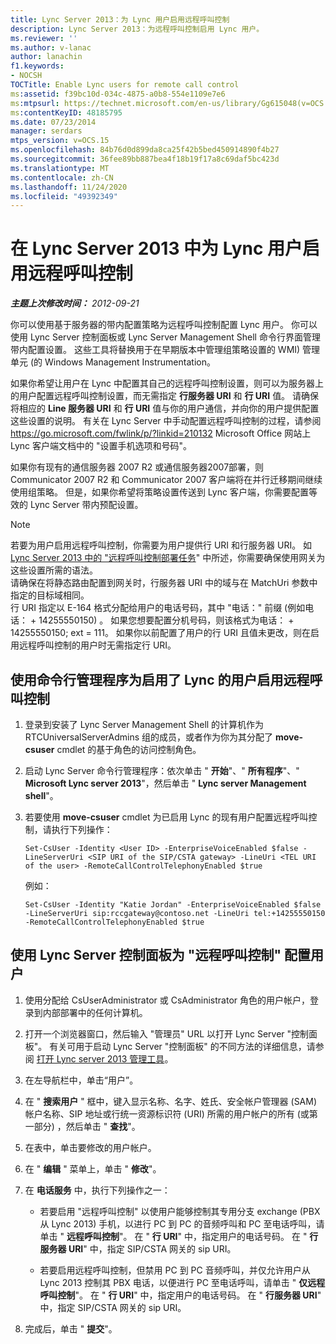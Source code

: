```yaml
---
title: Lync Server 2013：为 Lync 用户启用远程呼叫控制
description: Lync Server 2013：为远程呼叫控制启用 Lync 用户。
ms.reviewer: ''
ms.author: v-lanac
author: lanachin
f1.keywords:
- NOCSH
TOCTitle: Enable Lync users for remote call control
ms:assetid: f39bc10d-034c-4875-a0b8-554e1109e7e6
ms:mtpsurl: https://technet.microsoft.com/en-us/library/Gg615048(v=OCS.15)
ms:contentKeyID: 48185795
ms.date: 07/23/2014
manager: serdars
mtps_version: v=OCS.15
ms.openlocfilehash: 84b76d0d899da8ca25f42b5bed450914890f4b27
ms.sourcegitcommit: 36fee89bb887bea4f18b19f17a8c69daf5bc423d
ms.translationtype: MT
ms.contentlocale: zh-CN
ms.lasthandoff: 11/24/2020
ms.locfileid: "49392349"
---
```

# <a name="enable-lync-users-for-remote-call-control-in-lync-server-2013"></a>在 Lync Server 2013 中为 Lync 用户启用远程呼叫控制

<div data-xmlns="http://www.w3.org/1999/xhtml">

<div class="topic" data-xmlns="http://www.w3.org/1999/xhtml" data-msxsl="urn:schemas-microsoft-com:xslt" data-cs="https://msdn.microsoft.com/">

<div data-asp="https://msdn2.microsoft.com/asp">



</div>

<div id="mainSection">

<div id="mainBody">

<span> </span>

_**主题上次修改时间：** 2012-09-21_

你可以使用基于服务器的带内配置策略为远程呼叫控制配置 Lync 用户。 你可以使用 Lync Server 控制面板或 Lync Server Management Shell 命令行界面管理带内配置设置。 这些工具将替换用于在早期版本中管理组策略设置的 WMI) 管理单元 (的 Windows Management Instrumentation。

如果你希望让用户在 Lync 中配置其自己的远程呼叫控制设置，则可以为服务器上的用户配置远程呼叫控制设置，而无需指定 **行服务器 URI** 和 **行 URI** 值。 请确保将相应的 **Line 服务器 URI** 和 **行 URI** 值与你的用户通信，并向你的用户提供配置这些设置的说明。 有关在 Lync Server 中手动配置远程呼叫控制的过程，请参阅 <https://go.microsoft.com/fwlink/p/?linkid=210132> Microsoft Office 网站上 Lync 客户端文档中的 "设置手机选项和号码"。

如果你有现有的通信服务器 2007 R2 或通信服务器2007部署，则 Communicator 2007 R2 和 Communicator 2007 客户端将在并行迁移期间继续使用组策略。 但是，如果你希望将策略设置传送到 Lync 客户端，你需要配置等效的 Lync Server 带内预配设置。

<div>


> [!NOTE]  
> 若要为用户启用远程呼叫控制，你需要为用户提供行 URI 和行服务器 URI。 如 <A href="lync-server-2013-deployment-tasks-for-remote-call-control.md">Lync Server 2013 中的 "远程呼叫控制部署任务</A>" 中所述，你需要确保使用网关为这些设置所需的语法。<BR>请确保在将静态路由配置到网关时，行服务器 URI 中的域与在 MatchUri 参数中指定的目标域相同。<BR>行 URI 指定以 E-164 格式分配给用户的电话号码，其中 "电话：" 前缀 (例如电话： + 14255550150) 。 如果您想要配置分机号码，则该格式为电话： + 14255550150; ext = 111。 如果你以前配置了用户的行 URI 且值未更改，则在启用远程呼叫控制的用户时无需指定行 URI。



</div>

<div>

## <a name="to-enable-remote-call-control-for-lync-enabled-users-by-using-management-shell"></a>使用命令行管理程序为启用了 Lync 的用户启用远程呼叫控制

1.  登录到安装了 Lync Server Management Shell 的计算机作为 RTCUniversalServerAdmins 组的成员，或者作为你为其分配了 **move-csuser** cmdlet 的基于角色的访问控制角色。

2.  启动 Lync Server 命令行管理程序：依次单击 " **开始**"、" **所有程序**"、" **Microsoft Lync server 2013**"，然后单击 " **Lync server Management shell**"。

3.  若要使用 **move-csuser** cmdlet 为已启用 Lync 的现有用户配置远程呼叫控制，请执行下列操作：
    
        Set-CsUser -Identity <User ID> -EnterpriseVoiceEnabled $false -LineServerUri <SIP URI of the SIP/CSTA gateway> -LineUri <TEL URI of the user> -RemoteCallControlTelephonyEnabled $true
    
    例如：
    
        Set-CsUser -Identity "Katie Jordan" -EnterpriseVoiceEnabled $false -LineServerUri sip:rccgateway@contoso.net -LineUri tel:+14255550150 -RemoteCallControlTelephonyEnabled $true

</div>

<div>

## <a name="to-configure-users-for-remote-call-control-by-using-lync-server-control-panel"></a>使用 Lync Server 控制面板为 "远程呼叫控制" 配置用户

1.  使用分配给 CsUserAdministrator 或 CsAdministrator 角色的用户帐户，登录到内部部署中的任何计算机。

2.  打开一个浏览器窗口，然后输入 "管理员" URL 以打开 Lync Server "控制面板"。 有关可用于启动 Lync Server "控制面板" 的不同方法的详细信息，请参阅 [打开 Lync server 2013 管理工具](lync-server-2013-open-lync-server-administrative-tools.md)。

3.  在左导航栏中，单击“用户”。

4.  在 " **搜索用户** " 框中，键入显示名称、名字、姓氏、安全帐户管理器 (SAM) 帐户名称、SIP 地址或行统一资源标识符 (URI) 所需的用户帐户的所有 (或第一部分) ，然后单击 " **查找**"。

5.  在表中，单击要修改的用户帐户。

6.  在 " **编辑** " 菜单上，单击 " **修改**"。

7.  在 **电话服务** 中，执行下列操作之一：
    
      - 若要启用 "远程呼叫控制" 以使用户能够控制其专用分支 exchange (PBX 从 Lync 2013) 手机，以进行 PC 到 PC 的音频呼叫和 PC 至电话呼叫，请单击 " **远程呼叫控制**"。 在 " **行 URI**" 中，指定用户的电话号码。 在 " **行服务器 URI**" 中，指定 SIP/CSTA 网关的 sip URI。
    
      - 若要启用远程呼叫控制，但禁用 PC 到 PC 音频呼叫，并仅允许用户从 Lync 2013 控制其 PBX 电话，以便进行 PC 至电话呼叫，请单击 " **仅远程呼叫控制**"。 在 " **行 URI**" 中，指定用户的电话号码。 在 " **行服务器 URI**" 中，指定 SIP/CSTA 网关的 sip URI。

8.  完成后，单击 " **提交**"。

</div>

</div>

<span> </span>

</div>

</div>

</div>

